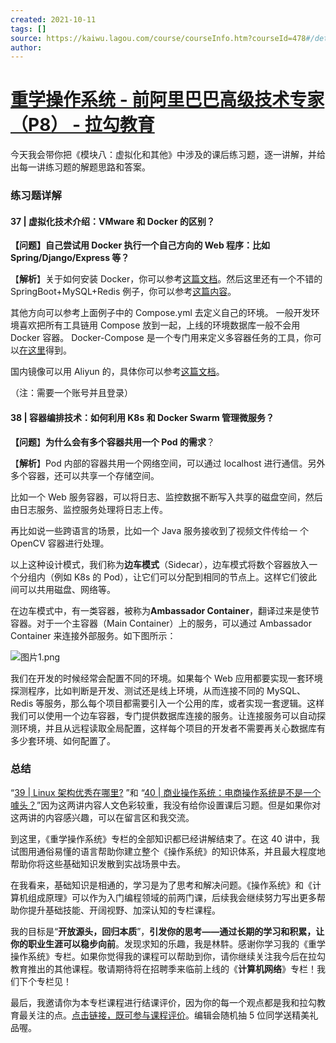 ```yaml
---
created: 2021-10-11
tags: []
source: https://kaiwu.lagou.com/course/courseInfo.htm?courseId=478#/detail/pc?id=4604
author: 
---
```


# [重学操作系统 - 前阿里巴巴高级技术专家（P8） - 拉勾教育](https://kaiwu.lagou.com/course/courseInfo.htm?courseId=478#/detail/pc?id=4604)


今天我会带你把《模块八：虚拟化和其他》中涉及的课后练习题，逐一讲解，并给出每一讲练习题的解题思路和答案。

### 练习题详解

#### 37 | 虚拟化技术介绍：VMware 和 Docker 的区别？

**【问题】自己尝试用 Docker 执行一个自己方向的 Web 程序：比如 Spring/Django/Express 等？**

【**解析**】关于如何安装 Docker，你可以参考[这篇文档](https://docs.docker.com/get-docker/)。然后这里还有一个不错的 SpringBoot+MySQL+Redis 例子，你可以参考[这篇内容](https://github.com/tomoyane/springboot-bestpractice)。

其他方向可以参考上面例子中的 Compose.yml 去定义自己的环境。 一般开发环境喜欢把所有工具链用 Compose 放到一起，上线的环境数据库一般不会用 Docker 容器。 Docker-Compose 是一个专门用来定义多容器任务的工具，你可以[在这里](https://docs.docker.com/compose/install/)得到。

国内镜像可以用 Aliyun 的，具体你可以参考[这篇文档](https://cr.console.aliyun.com/cn-hangzhou/instances/mirrors)。

（注：需要一个账号并且登录）

#### 38 | 容器编排技术：如何利用 K8s 和 Docker Swarm 管理微服务？

**【问题**】**为什么会有多个容器共用一个 Pod 的需求**？

【**解析**】Pod 内部的容器共用一个网络空间，可以通过 localhost 进行通信。另外多个容器，还可以共享一个存储空间。

比如一个 Web 服务容器，可以将日志、监控数据不断写入共享的磁盘空间，然后由日志服务、监控服务处理将日志上传。

再比如说一些跨语言的场景，比如一个 Java 服务接收到了视频文件传给一 个 OpenCV 容器进行处理。

以上这种设计模式，我们称为**边车模式**（Sidecar），边车模式将数个容器放入一个分组内（例如 K8s 的 Pod），让它们可以分配到相同的节点上。这样它们彼此间可以共用磁盘、网络等。

在边车模式中，有一类容器，被称为**Ambassador Container**，翻译过来是使节容器。对于一个主容器（Main Container）上的服务，可以通过 Ambassador Container 来连接外部服务。如下图所示：

![图片1.png](https://s0.lgstatic.com/i/image6/M01/04/2F/CioPOWAjdxiATdfKAADv_hHJszc514.png)

我们在开发的时候经常会配置不同的环境。如果每个 Web 应用都要实现一套环境探测程序，比如判断是开发、测试还是线上环境，从而连接不同的 MySQL、Redis 等服务，那么每个项目都需要引入一个公用的库，或者实现一套逻辑。这样我们可以使用一个边车容器，专门提供数据库连接的服务。让连接服务可以自动探测环境，并且从远程读取全局配置，这样每个项目的开发者不需要再关心数据库有多少套环境、如何配置了。

### 总结

“[39 | Linux 架构优秀在哪里?](https://kaiwu.lagou.com/course/courseInfo.htm?courseId=478#/detail/pc?id=4651) ”和 “[40 | 商业操作系统：电商操作系统是不是一个噱头？](https://kaiwu.lagou.com/course/courseInfo.htm?courseId=478#/detail/pc?id=4652)”因为这两讲内容人文色彩较重，我没有给你设置课后习题。但是如果你对这两讲的内容感兴趣，可以在留言区和我交流。

到这里，《重学操作系统》专栏的全部知识都已经讲解结束了。在这 40 讲中，我试图用通俗易懂的语言帮助你建立整个《操作系统》的知识体系，并且最大程度地帮助你将这些基础知识发散到实战场景中去。

在我看来，基础知识是相通的，学习是为了思考和解决问题。《操作系统》和《计算机组成原理》可以作为入门编程领域的前两门课，后续我会继续努力写出更多帮助你提升基础技能、开阔视野、加深认知的专栏课程。

我的目标是“**开放源头，回归本质**”，**引发你的思考——通过长期的学习和积累，让你的职业生涯可以稳步向前**。发现求知的乐趣，我是林䭽。感谢你学习我的《重学操作系统》专栏。如果你觉得我的课程可以帮助到你，请你继续关注我今后在拉勾教育推出的其他课程。敬请期待将在招聘季来临前上线的《**计算机网络**》专栏！我们下个专栏见！

最后，我邀请你为本专栏课程进行结课评价，因为你的每一个观点都是我和拉勾教育最关注的点。[点击链接，既可参与课程评价](https://wj.qq.com/s2/8016796/2a80/)。编辑会随机抽 5 位同学送精美礼品喔。
